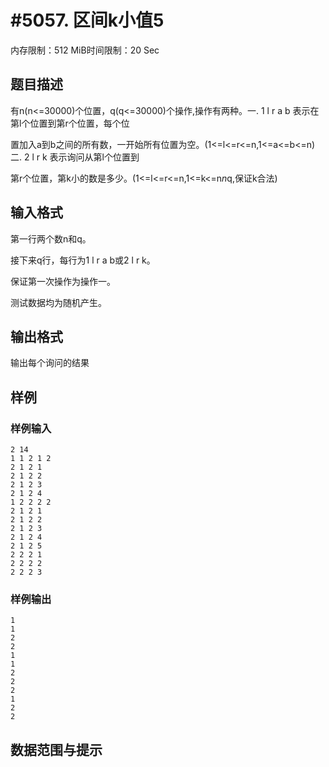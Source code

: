 # #5057. 区间k小值5

内存限制：512 MiB时间限制：20 Sec

## 题目描述

有n(n<=30000)个位置，q(q<=30000)个操作,操作有两种。一. 1 l r a b 表示在第l个位置到第r个位置，每个位

置加入a到b之间的所有数，一开始所有位置为空。(1<=l<=r<=n,1<=a<=b<=n)二. 2 l r k 表示询问从第l个位置到

第r个位置，第k小的数是多少。(1<=l<=r<=n,1<=k<=n*n*q,保证k合法)

## 输入格式

第一行两个数n和q。

接下来q行，每行为1 l r a b或2 l r k。

保证第一次操作为操作一。

测试数据均为随机产生。

## 输出格式

输出每个询问的结果

## 样例

### 样例输入

    
    2 14
    1 1 2 1 2
    2 1 2 1
    2 1 2 2
    2 1 2 3
    2 1 2 4
    1 2 2 2 2
    2 1 2 1
    2 1 2 2
    2 1 2 3
    2 1 2 4
    2 1 2 5
    2 2 2 1
    2 2 2 2
    2 2 2 3
    

### 样例输出

    
    1
    1
    2
    2
    1
    1
    2
    2
    2
    1
    2
    2
    

## 数据范围与提示
